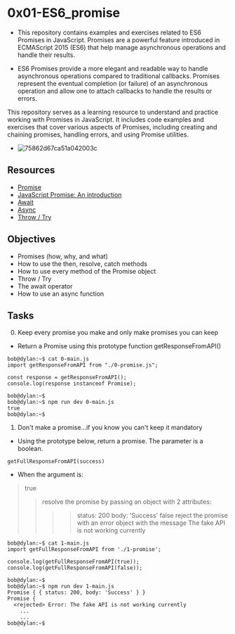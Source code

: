 # 0x01-ES6_promise
- This repository contains examples and exercises related to ES6 Promises in JavaScript. Promises are a powerful feature introduced in ECMAScript 2015 (ES6) that help manage asynchronous operations and handle their results.

- ES6 Promises provide a more elegant and readable way to handle asynchronous operations compared to traditional callbacks. Promises represent the eventual completion (or failure) of an asynchronous operation and allow one to attach callbacks to handle the results or errors.

This repository serves as a learning resource to understand and practice working with Promises in JavaScript. It includes code examples and exercises that cover various aspects of Promises, including creating and chaining promises, handling errors, and using Promise utilities.

- ![75862d67ca51a042003c](https://github.com/JO-YE/alx-frontend-javascript/assets/111038087/582a39bf-3f11-47d2-b54a-bae7f1b5d881)

## Resources
- [Promise](https://developer.mozilla.org/en-US/docs/Web/JavaScript/Reference/Global_Objects/Promise)
- [JavaScript Promise: An introduction](https://web.dev/promises/)
- [Await](https://developer.mozilla.org/en-US/docs/Web/JavaScript/Reference/Operators/await)
- [Async](https://developer.mozilla.org/en-US/docs/Web/JavaScript/Reference/Statements/async_function)
- [Throw / Try](https://developer.mozilla.org/en-US/docs/Web/JavaScript/Reference/Statements/throw)

## Objectives
- Promises (how, why, and what)
- How to use the then, resolve, catch methods
- How to use every method of the Promise object
- Throw / Try
- The await operator
- How to use an async function

## Tasks
0. Keep every promise you make and only make promises you can keep
- Return a Promise using this prototype function getResponseFromAPI()
```
bob@dylan:~$ cat 0-main.js
import getResponseFromAPI from "./0-promise.js";

const response = getResponseFromAPI();
console.log(response instanceof Promise);

bob@dylan:~$ 
bob@dylan:~$ npm run dev 0-main.js 
true
bob@dylan:~$ 
```

1. Don't make a promise...if you know you can't keep it
mandatory
- Using the prototype below, return a promise. The parameter is a boolean.
```
getFullResponseFromAPI(success)
```
- When the argument is:

> true
>> resolve the promise by passing an object with 2 attributes:
>>>> status: 200
>>>> body: 'Success'
> false
>> reject the promise with an error object with the message The fake API is not working currently

```
bob@dylan:~$ cat 1-main.js
import getFullResponseFromAPI from './1-promise';

console.log(getFullResponseFromAPI(true));
console.log(getFullResponseFromAPI(false));

bob@dylan:~$ 
bob@dylan:~$ npm run dev 1-main.js 
Promise { { status: 200, body: 'Success' } }
Promise {
  <rejected> Error: The fake API is not working currently
    ...
    ...
bob@dylan:~$ 
```



